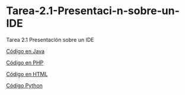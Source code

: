 # Tarea-2.1-Presentaci-n-sobre-un-IDE
Tarea 2.1 Presentación sobre un IDE

[Código en Java](https://github.com/lauracr03/Tarea-2.1-Presentaci-n-sobre-un-IDE/blob/main/HolaMundo.java)

[Código en PHP](https://github.com/iesgrancapitan-eed/tarea-2-1-presentacion-sobre-un-ide-Manuel51O/blob/main/holamundo.php)

[Código en HTML](https://github.com/iesgrancapitan-eed/tarea-2-1-presentacion-sobre-un-ide-Manuel51O/blob/main/index.html)

[Código Python](https://github.com/lauracr03/Tarea-2.1-Presentaci-n-sobre-un-IDE/blob/main/HolaMundo.py)
